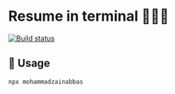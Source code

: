 # Resume in terminal 👨🏻‍💻

[![Build status](https://ci.appveyor.com/api/projects/status/bpj5b7r533878txc?svg=true)](https://ci.appveyor.com/project/mohammadzainabbas/npx-card)

## 🔗 Usage 

```js
npx mohammadzainabbas
```
